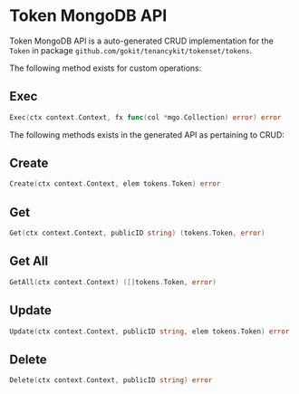 Token MongoDB API
===================================

Token MongoDB API is a auto-generated CRUD implementation for the `Token` in package `github.com/gokit/tenancykit/tokenset/tokens`.

The following method exists for custom operations:

## Exec

```go
Exec(ctx context.Context, fx func(col *mgo.Collection) error) error
```

The following methods exists in the generated API as pertaining to CRUD:

## Create

```go
Create(ctx context.Context, elem tokens.Token) error
```

## Get

```go
Get(ctx context.Context, publicID string) (tokens.Token, error)
```

## Get All

```go
GetAll(ctx context.Context) ([]tokens.Token, error)
```

## Update

```go
Update(ctx context.Context, publicID string, elem tokens.Token) error
```

## Delete

```go
Delete(ctx context.Context, publicID string) error
```